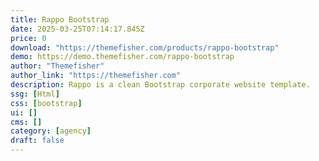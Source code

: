 ```yaml
---
title: Rappo Bootstrap
date: 2025-03-25T07:14:17.845Z
price: 0
download: "https://themefisher.com/products/rappo-bootstrap"
demo: https://demo.themefisher.com/rappo-bootstrap
author: "Themefisher"
author_link: "https://themefisher.com"
description: Rappo is a clean Bootstrap corporate website template.
ssg: [Html]
css: [bootstrap]
ui: []
cms: []
category: [agency]
draft: false
---
```

